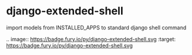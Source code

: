 # django-extended-shell
import models from INSTALLED_APPS to standard django shell command

.. image:: https://badge.fury.io/py/django-extended-shell.svg
    :target: https://badge.fury.io/py/django-extended-shell.svg
